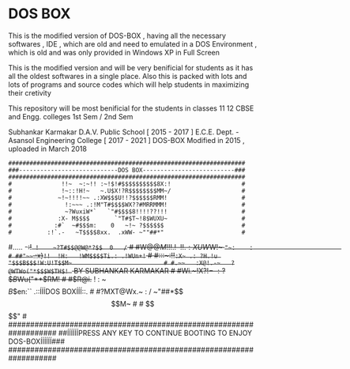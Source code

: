 # DOS BOX
This is the modified version of DOS-BOX , having all the necessary softwares , IDE , which are old and need to emulated in a DOS
Environment , which is old and was only provided in Windows XP in Full Screen

This is the modified version and will be very benificial for students as it has all the oldest softwares in a single place.
Also this is packed with lots and lots of programs and source codes which will help students in maximizing their cretivity 

This repository will be most benificial for the students in classes 11 12 CBSE and Engg. colleges 1st Sem / 2nd Sem 

Subhankar Karmakar
D.A.V. Public School [ 2015 - 2017 ]
E.C.E. Dept. - Asansol Engineering College [ 2017 - 2021 ]
DOS-BOX Modified in 2015 , uploaded in March 2018

    ###################################################################
    ###----------------------------DOS BOX--------------------------###
    ###################################################################
    #              !!~  ~:~!! :~!$!#$$$$$$$$$$8X:!                    #
    #              !~::!H!~   ~.U$X!?R$$$$$$$$MM~/                    #
    #             ~!~!!!!~~ .:XW$$$U!!?$$$$$$RMM!                     #
    #               !:~~~ .:!M"T#$$$$WX??#MRRMMM!                     #
    #               ~?WuxiW*`   `"#$$$$8!!!!??!!!                     #
    #             :X- M$$$$       `"T#$T~!8$WUXU~                     #
    #            :#`  ~#$$$m:    0   ~!~ ?$$$$$$                      #
    #          :!`.-   ~T$$$$8xx.  .xWW- ~""##*"                      #
   #.....   -~~:!` !    ~?T#$$@@W@*?$$  0   /`                       #
    #W$@@M!!! .!~~ !!     .:XUW$W!~ `"~:    :                         #
    ##"~~`.:x)`!!  !H:   !WM$$$$Ti.: .!WUn+!`                         #
    #:::~:!!`:X~ .: ?H.!u "$$$B$$$!W:U!T$$M~                          #
    #.~~   :X@!.-~   ?@WTWo("*$$$W$TH$! `     BY SUBHANKAR KARMAKAR   #
    #Wi.~!X$?!-~    : ?$$$B$Wu("**$RM!                                #
    #$R@i.~~ !     :   ~$$$$$B$$en:``          .::ÍÍÍDOS BOXÍÍÍ::.    #
    #?MXT@Wx.~    :    / ~"##*$$$$M~                                  #
    #                        $$$$"                                    #
    ###################################################################
    ##ÍÍÍÍÍÍPRESS ANY KEY TO CONTINUE BOOTING TO ENJOY DOS-BOXÍÍÍÍÍÍ###
    ###################################################################
